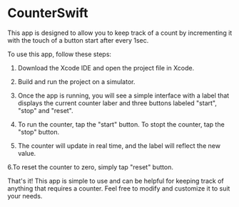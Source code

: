 # CounterSwift

This app is designed to allow you to keep track of a count by incrementing it with the touch of a button start after every 1sec.

To use this app, follow these steps:

1. Download the Xcode IDE and open the project file in Xcode.

2. Build and run the project on a simulator.

3. Once the app is running, you will see a simple interface with a label that displays the current counter laber and three buttons labeled "start", "stop" and "reset".

4. To run the counter, tap the "start" button. To stopt the counter, tap the "stop" button.

5. The counter will update in real time, and the label will reflect the new value.

6.To reset the counter to zero, simply tap "reset" button.

That's it! This app is simple to use and can be helpful for keeping track of anything that requires a counter. Feel free to modify and customize it to suit your needs.

